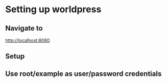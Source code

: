 # Setting up worldpress

## Navigate to

<http://localhost:8080>

## Setup

## Use root/example as user/password credentials
